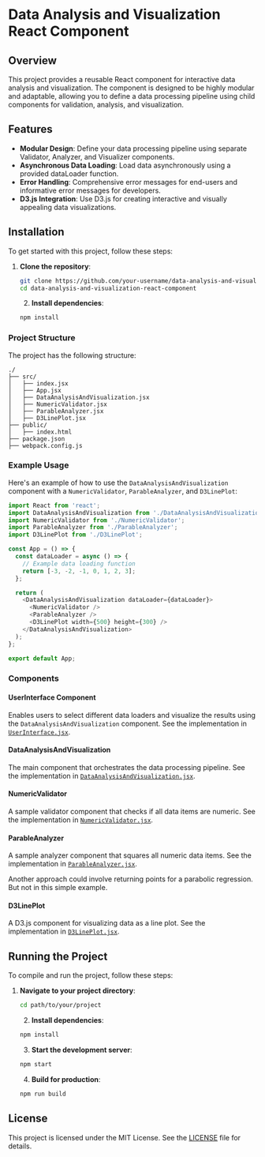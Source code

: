 # Data Analysis and Visualization React Component

## Overview

This project provides a reusable React component for interactive data analysis and visualization. The component is designed to be highly modular and adaptable, allowing you to define a data processing pipeline using child components for validation, analysis, and visualization.

## Features

- **Modular Design**: Define your data processing pipeline using separate Validator, Analyzer, and Visualizer components.
- **Asynchronous Data Loading**: Load data asynchronously using a provided dataLoader function.
- **Error Handling**: Comprehensive error messages for end-users and informative error messages for developers.
- **D3.js Integration**: Use D3.js for creating interactive and visually appealing data visualizations.

## Installation

To get started with this project, follow these steps:

1. **Clone the repository**:
   ```bash
   git clone https://github.com/your-username/data-analysis-and-visualization-react-component.git
   cd data-analysis-and-visualization-react-component
   ```

   2. **Install dependencies**:
   ```bash
   npm install
   ```

### Project Structure

The project has the following structure:

```
./
├── src/
│   ├── index.jsx
│   ├── App.jsx
│   ├── DataAnalysisAndVisualization.jsx
│   ├── NumericValidator.jsx
│   ├── ParableAnalyzer.jsx
│   ├── D3LinePlot.jsx
├── public/
│   ├── index.html
├── package.json
├── webpack.config.js
```

### Example Usage

Here's an example of how to use the `DataAnalysisAndVisualization` component with a `NumericValidator`, `ParableAnalyzer`, and `D3LinePlot`:

```javascript
import React from 'react';
import DataAnalysisAndVisualization from './DataAnalysisAndVisualization';
import NumericValidator from './NumericValidator';
import ParableAnalyzer from './ParableAnalyzer';
import D3LinePlot from './D3LinePlot';

const App = () => {
  const dataLoader = async () => {
    // Example data loading function
    return [-3, -2, -1, 0, 1, 2, 3];
  };

  return (
    <DataAnalysisAndVisualization dataLoader={dataLoader}>
      <NumericValidator />
      <ParableAnalyzer />
      <D3LinePlot width={500} height={300} />
    </DataAnalysisAndVisualization>
  );
};

export default App;
```

### Components

#### UserInterface Component

Enables users to select different data loaders and visualize the results using the `DataAnalysisAndVisualization` component. See the implementation in [`UserInterface.jsx`](./src/UserInterface.jsx).

#### DataAnalysisAndVisualization

The main component that orchestrates the data processing pipeline. See the implementation in [`DataAnalysisAndVisualization.jsx`](./src/DataAnalysisAndVisualization.jsx).

#### NumericValidator

A sample validator component that checks if all data items are numeric. See the implementation in [`NumericValidator.jsx`](./src/NumericValidator.jsx).

#### ParableAnalyzer

A sample analyzer component that squares all numeric data items. See the implementation in [`ParableAnalyzer.jsx`](./src/ParableAnalyzer.jsx).

Another approach could involve returning points for a parabolic regression. But not in this simple example.

#### D3LinePlot

A D3.js component for visualizing data as a line plot. See the implementation in [`D3LinePlot.jsx`](./src/D3LinePlot.jsx).

## Running the Project

To compile and run the project, follow these steps:

1. **Navigate to your project directory**:
   ```bash
   cd path/to/your/project
   ```

   2. **Install dependencies**:
   ```bash
   npm install
   ```

   3. **Start the development server**:
   ```bash
   npm start
   ```

   4. **Build for production**:
   ```bash
   npm run build
   ```

## License

This project is licensed under the MIT License. See the [LICENSE](LICENSE) file for details.
